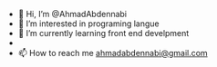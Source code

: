 - 👋 Hi, I’m @AhmadAbdennabi
- 👀 I’m interested in programing langue 
- 🌱 I’m currently learning front end develpment
- 
- 📫 How to reach me ahmadabdennabi@gmail.com

<!---

--->
